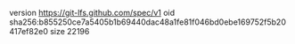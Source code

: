 version https://git-lfs.github.com/spec/v1
oid sha256:b855250ce7a5405b1b69440dac48a1fe81f046bd0ebe169752f5b20417ef82e0
size 22196
